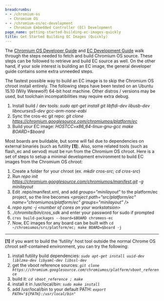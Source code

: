 ```yaml
---
breadcrumbs:
- - /chromium-os
  - Chromium OS
- - /chromium-os/ec-development
  - Chromium Embedded Controller (EC) Development
page_name: getting-started-building-ec-images-quickly
title: Get Started Building EC Images (Quickly)
---
```


The [Chromium OS Developer Guide](/chromium-os/developer-guide) and [EC
Development
Guide](https://chromium.googlesource.com/chromiumos/platform/ec/+/HEAD/README.md)
walk through the steps needed to fetch and build Chromium OS source. These steps
can be followed to retrieve and build EC source as well. On the other hand, if
your sole interest is building an EC image, the general developer guide contains
some extra unneeded steps.

The fastest possible way to build an EC image is to skip the Chromium OS chroot
install entirely. The following steps have been tested on an Ubuntu 15.10 (Wily
Werewolf) 64-bit host machine. Other distros / versions may be used, but
toolchain incompatibilities may require extra debug.

1.  Install build / dev tools: *sudo apt-get install git libftdi-dev
            libusb-dev libncurses5-dev gcc-arm-none-eabi*
2.  Sync the cros-ec git repo: *git clone
            https://chromium.googlesource.com/chromiumos/platform/ec*
3.  Build your EC image: **HOSTCC=x86_64-linux-gnu-gcc* make
            BOARD=$board*

Most boards are buildable, but some will fail due to dependencies on external
binaries (such as futility **\[1\]**). Also, some related tools (such as
flash_ec and servod) must be run from the Chromium OS chroot. Here is a set of
steps to setup a minimal development environment to build EC images from the
Chromium OS chroot:

1.  Create a folder for your chroot (ex. *mkdir cros-src; cd cros-src*)
2.  Run *repo init https://chromium.googlesource.com/chromiumos/manifest.git
            -g minilayout*
3.  Edit .repo/manifest.xml, and add *groups="minilayout"* to the
            platform/ec project, so the line becomes *&lt;project
            path="src/platform/ec" name="chromiumos/platform/ec"
            groups="minilayout" /&gt;*
4.  *repo sync -j &lt;number of cores on your workstatsion&gt;*
5.  *./chromite/bin/cros_sdk* and enter your password for sudo if
            prompted
6.  `cros build-packages --board=$BOARD chromeos-ec`
7.  Now, EC images for any board can be built with
    `cd ~/chromiumos/src/platform/ec; make BOARD=$board -j`

---

**\[1\]** if you want to build the 'futility' host tool outside the normal
Chrome OS chroot self-contained environment, you can try the following:

1.  install futility build dependencies: *`sudo apt-get install uuid-dev
            liblzma-dev libyaml-dev libssl-dev`*
2.  get the vboot reference sources: *`git clone
            https://chromium.googlesource.com/chromiumos/platform/vboot_reference`*
3.  build it: *`cd vboot_reference ; make`*
4.  install it in /usr/local/bin: *`sudo make install`*
5.  add /usr/local/bin to your default PATH: *`export
            PATH="${PATH}:/usr/local/bin"`*
